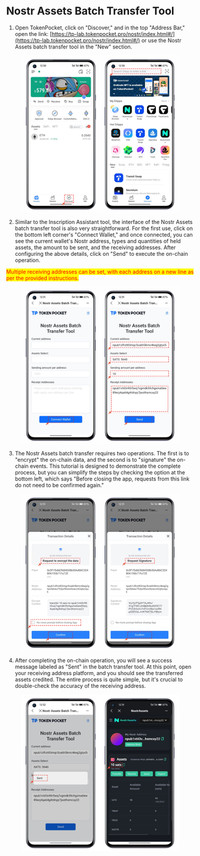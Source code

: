 # Nostr Assets Batch Transfer Tool

1. Open TokenPocket, click on "Discover," and in the top "Address Bar," open the link: [https://tp-lab.tokenpocket.pro/nostr/index.html#/](https://tp-lab.tokenpocket.pro/nostr/index.html#/) or use the Nostr Assets batch transfer tool in the "New" section.

<figure><img src="../../.gitbook/assets/1.png" alt=""><figcaption></figcaption></figure>

2. Similar to the Inscription Assistant tool, the interface of the Nostr Assets batch transfer tool is also very straightforward. For the first use, click on the bottom left corner's "Connect Wallet," and once connected, you can see the current wallet's Nostr address, types and quantities of held assets, the amount to be sent, and the receiving addresses. After configuring the above details, click on "Send" to execute the on-chain operation.

<mark style="color:red;">Multiple receiving addresses can be set, with each address on a new line as per the provided instructions.</mark>

<figure><img src="../../.gitbook/assets/2.png" alt=""><figcaption></figcaption></figure>

3. The Nostr Assets batch transfer requires two operations. The first is to "encrypt" the on-chain data, and the second is to "signature" the on-chain events. This tutorial is designed to demonstrate the complete process, but you can simplify the steps by checking the option at the bottom left, which says "Before closing the app, requests from this link do not need to be confirmed again."

<figure><img src="../../.gitbook/assets/3.png" alt=""><figcaption></figcaption></figure>

4. After completing the on-chain operation, you will see a success message labeled as "Sent" in the batch transfer tool. At this point, open your receiving address platform, and you should see the transferred assets credited. The entire process is quite simple, but it's crucial to double-check the accuracy of the receiving address.

<figure><img src="../../.gitbook/assets/4.png" alt=""><figcaption></figcaption></figure>
